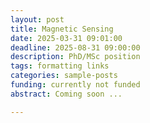 ```yaml
---
layout: post
title: Magnetic Sensing
date: 2025-03-31 09:01:00
deadline: 2025-08-31 09:00:00
description: PhD/MSc position 
tags: formatting links
categories: sample-posts
funding: currently not funded
abstract: Coming soon ...

---
```

